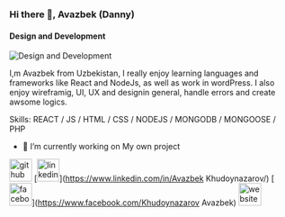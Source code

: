 ### Hi there 👋, Avazbek (Danny)
#### Design and Development
![Design and Development](https://arturssmirnovs.github.io/github-profile-readme-generator/images/banner.png)

I,m Avazbek from Uzbekistan, I really enjoy learning languages and frameworks like React and NodeJs, as well as work in wordPress. I also enjoy wireframig, UI, UX and designin general, handle errors and create awsome logics.

Skills: REACT / JS / HTML / CSS / NODEJS / MONGODB / MONGOOSE / PHP

- 🔭 I’m currently working on My own project 


[<img src='https://cdn.jsdelivr.net/npm/simple-icons@3.0.1/icons/github.svg' alt='github' height='40'>](https://github.com/Avazbek-Khudoynazarov)  [<img src='https://cdn.jsdelivr.net/npm/simple-icons@3.0.1/icons/linkedin.svg' alt='linkedin' height='40'>](https://www.linkedin.com/in/Avazbek Khudoynazarov/)  [<img src='https://cdn.jsdelivr.net/npm/simple-icons@3.0.1/icons/facebook.svg' alt='facebook' height='40'>](https://www.facebook.com/Khudoynazarov Avazbek)  [<img src='https://cdn.jsdelivr.net/npm/simple-icons@3.0.1/icons/icloud.svg' alt='website' height='40'>](http://world-fastfood.uz/)  


